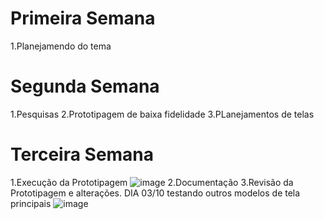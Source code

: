 # Primeira Semana
1.Planejamendo do tema
# Segunda Semana
1.Pesquisas
2.Prototipagem de baixa fidelidade
3.PLanejamentos de telas
# Terceira Semana
1.Execução da Prototipagem
![image](https://github.com/KauaTR/TCC/assets/136452270/b998ee29-b06a-4d76-9d1c-e965712d1faa)
2.Documentação
3.Revisão da Prototipagem e alterações.
DIA 03/10 testando outros modelos de tela principais
![image](https://github.com/KauaTR/TCC/assets/136452270/91cb80de-8824-4983-af9f-6f2d9a173f66)
